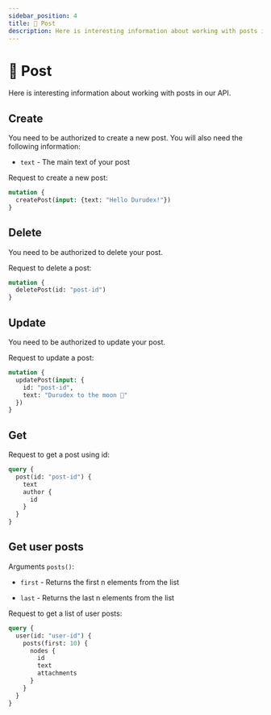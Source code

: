```yaml
---
sidebar_position: 4
title: 📄 Post
description: Here is interesting information about working with posts in our API.
---
```


# 📄 Post

Here is interesting information about working with posts in our API.

## Create

You need to be authorized to create a new post. You will also need the following information:

+ `text` - The main text of your post

Request to create a new post:

```graphql
mutation {
  createPost(input: {text: "Hello Durudex!"})
}
```

## Delete

You need to be authorized to delete your post.

Request to delete a post:

```graphql
mutation {
  deletePost(id: "post-id")
}
```

## Update

You need to be authorized to update your post.

Request to update a post:

```graphql
mutation {
  updatePost(input: {
    id: "post-id",
    text: "Durudex to the moon 🚀"
  })
}
```

## Get

Request to get a post using id:

```graphql
query {
  post(id: "post-id") {
    text
    author {
      id
    }
  }
}
```

## Get user posts

Arguments `posts()`:

+ `first` - Returns the first n elements from the list

+ `last` - Returns the last n elements from the list

Request to get a list of user posts:

```graphql
query {
  user(id: "user-id") {
    posts(first: 10) {
      nodes {
        id
        text
        attachments
      }
    }
  }
}
```
